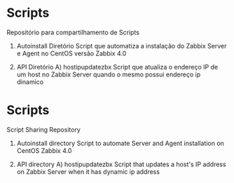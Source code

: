# Scripts
Repositório para compartilhamento de Scripts

1) Autoinstall Diretório
   Script que automatiza a instalação do Zabbix Server e Agent no CentOS versão Zabbix 4.0
   
2) API Diretório
   A) hostipupdatezbx
      Script que atualiza o endereço IP de um host no Zabbix Server quando o mesmo possui endereço ip dinamico 

# Scripts
Script Sharing Repository

1) Autoinstall directory
   Script to automate Server and Agent installation on CentOS Zabbix 4.0

2) API directory
   A) hostipupdatezbx
      Script that updates a host's IP address on Zabbix Server when it has dynamic ip address
